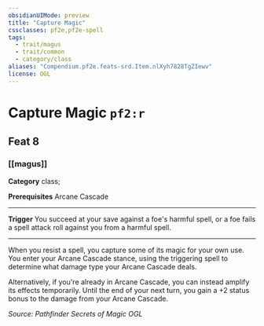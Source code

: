 ```yaml
---
obsidianUIMode: preview
title: "Capture Magic"
cssclasses: pf2e,pf2e-spell
tags:
  - trait/magus
  - trait/common
  - category/class
aliases: "Compendium.pf2e.feats-srd.Item.nlXyh7828TgZIewv"
license: OGL
---
```

# Capture Magic `pf2:r`
## Feat 8
### [[magus]]

**Category** class; 



**Prerequisites** Arcane Cascade
* * *
**Trigger** You succeed at your save against a foe's harmful spell, or a foe fails a spell attack roll against you from a harmful spell.

* * *

When you resist a spell, you capture some of its magic for your own use. You enter your Arcane Cascade stance, using the triggering spell to determine what damage type your Arcane Cascade deals.

Alternatively, if you're already in Arcane Cascade, you can instead amplify its effects temporarily. Until the end of your next turn, you gain a +2 status bonus to the damage from your Arcane Cascade.

*Source: Pathfinder Secrets of Magic*
*OGL*